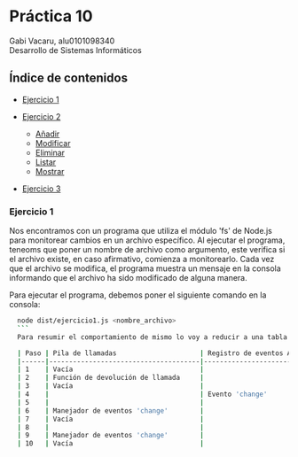 # Práctica 10 

Gabi Vacaru, alu0101098340
<br>
Desarrollo de Sistemas Informáticos


## Índice de contenidos<a name="id0"></a>
  - [Ejercicio 1](#id1)

  - [Ejercicio 2](#id2)
    - [Añadir](#id2.1)
    - [Modificar](#id2.2)
    - [Eliminar](#id2.3)
    - [Listar](#id2.4)
    - [Mostrar](#id2.5)

  - [Ejercicio 3](#id3)

  ### Ejercicio 1<a name="id1"></a>
  Nos encontramos con un programa que utiliza el módulo 'fs' de Node.js para monitorear cambios en un archivo específico. Al ejecutar el programa, teneoms que poner un nombre de archivo como argumento, este verifica si el archivo existe, en caso afirmativo, comienza a monitorearlo. Cada vez que el archivo se modifica, el programa muestra un mensaje en la consola informando que el archivo ha sido modificado de alguna manera.

  Para ejecutar el programa, debemos poner el siguiente comando en la consola:
  ```bash
    node dist/ejercicio1.js <nombre_archivo>
    ```
    Para resumir el comportamiento de mismo lo voy a reducir a una tabla:

    | Paso | Pila de llamadas                     | Registro de eventos API| Cola de manejadores | Mensajes consola                                    |
    |------|--------------------------------------|------------------------|---------------------|-----------------------------------------------------|
    | 1    | Vacía                                |                        |                     |                                                     |
    | 2    | Función de devolución de llamada     |                        |                     |                                                     |
    | 3    | Vacía                                |                        |                     | "Starting to watch file helloworld.txt"             |
    | 4    |                                      | Evento 'change'        |                     | "File helloworld.txt is no longer watched"          |
    | 5    |                                      |                        | Manejador 'change'  |                                                     |
    | 6    | Manejador de eventos 'change'        |                        |                     | "File helloworld.txt has been modified somehow" (1) |
    | 7    | Vacía                                |                        |                     |                                                     |
    | 8    |                                      |                        | Manejador 'change'  |                                                     |
    | 9    | Manejador de eventos 'change'        |                        |                     | "File helloworld.txt has been modified somehow" (2) |
    | 10   | Vacía                                |                        |                     |                                                     |


